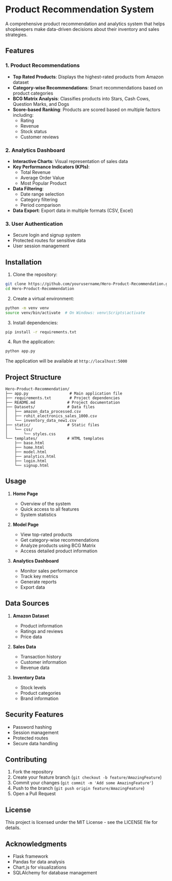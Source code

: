 # Product Recommendation System

A comprehensive product recommendation and analytics system that helps shopkeepers make data-driven decisions about their inventory and sales strategies.

## Features

### 1. Product Recommendations
- **Top Rated Products**: Displays the highest-rated products from Amazon dataset
- **Category-wise Recommendations**: Smart recommendations based on product categories
- **BCG Matrix Analysis**: Classifies products into Stars, Cash Cows, Question Marks, and Dogs
- **Score-based Ranking**: Products are scored based on multiple factors including:
  - Rating
  - Revenue
  - Stock status
  - Customer reviews

### 2. Analytics Dashboard
- **Interactive Charts**: Visual representation of sales data
- **Key Performance Indicators (KPIs)**:
  - Total Revenue
  - Average Order Value
  - Most Popular Product
- **Data Filtering**:
  - Date range selection
  - Category filtering
  - Period comparison
- **Data Export**: Export data in multiple formats (CSV, Excel)

### 3. User Authentication
- Secure login and signup system
- Protected routes for sensitive data
- User session management

## Installation

1. Clone the repository:
```bash
git clone https://github.com/yourusername/Hero-Product-Recommendation.git
cd Hero-Product-Recommendation
```

2. Create a virtual environment:
```bash
python -m venv venv
source venv/bin/activate  # On Windows: venv\Scripts\activate
```

3. Install dependencies:
```bash
pip install -r requirements.txt
```

4. Run the application:
```bash
python app.py
```

The application will be available at `http://localhost:5000`

## Project Structure

```
Hero-Product-Recommendation/
├── app.py                  # Main application file
├── requirements.txt        # Project dependencies
├── README.md              # Project documentation
├── Datasets/              # Data files
│   ├── amazon_data_processed.csv
│   ├── rohit_electronics_sales_1000.csv
│   └── inventory_data_new1.csv
├── static/                # Static files
│   └── css/
│       └── styles.css
└── templates/             # HTML templates
    ├── base.html
    ├── home.html
    ├── model.html
    ├── analytics.html
    ├── login.html
    └── signup.html
```

## Usage

1. **Home Page**
   - Overview of the system
   - Quick access to all features
   - System statistics

2. **Model Page**
   - View top-rated products
   - Get category-wise recommendations
   - Analyze products using BCG Matrix
   - Access detailed product information

3. **Analytics Dashboard**
   - Monitor sales performance
   - Track key metrics
   - Generate reports
   - Export data

## Data Sources

1. **Amazon Dataset**
   - Product information
   - Ratings and reviews
   - Price data

2. **Sales Data**
   - Transaction history
   - Customer information
   - Revenue data

3. **Inventory Data**
   - Stock levels
   - Product categories
   - Brand information

## Security Features

- Password hashing
- Session management
- Protected routes
- Secure data handling

## Contributing

1. Fork the repository
2. Create your feature branch (`git checkout -b feature/AmazingFeature`)
3. Commit your changes (`git commit -m 'Add some AmazingFeature'`)
4. Push to the branch (`git push origin feature/AmazingFeature`)
5. Open a Pull Request

## License

This project is licensed under the MIT License - see the LICENSE file for details.

## Acknowledgments

- Flask framework
- Pandas for data analysis
- Chart.js for visualizations
- SQLAlchemy for database management 